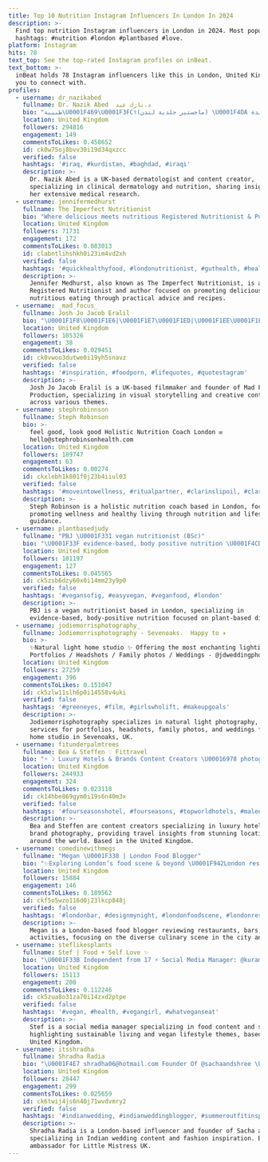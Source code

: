 ```yaml
---
title: Top 10 Nutrition Instagram Influencers In London In 2024
description: >-
  Find top nutrition Instagram influencers in London in 2024. Most popular
  hashtags: #nutrition #london #plantbased #love.
platform: Instagram
hits: 78
text_top: See the top-rated Instagram profiles on inBeat.
text_bottom: >-
  inBeat holds 78 Instagram influencers like this in London, United Kingdom for
  you to connect with.
profiles:
  - username: dr_nazikabed
    fullname: Dr. Nazik Abed  د.نازك عبد
    bio: "طبيبة\U0001F469\U0001F3FC‍⚕️(ماجستير جلدية لندن) \U0001F4DAصانعة محتوى بعد دراسة بحوث طبية عديدة ‏MSc Clinical Dermatology(London) ‏MSc Nutrition (London)"
    location: United Kingdom
    followers: 294816
    engagement: 149
    commentsToLikes: 0.458652
    id: ck0w75oj8bvv30i19d34qxzcc
    verified: false
    hashtags: '#iraq, #kurdistan, #baghdad, #iraqi'
    description: >-
      Dr. Nazik Abed is a UK-based dermatologist and content creator,
      specializing in clinical dermatology and nutrition, sharing insights from
      her extensive medical research.
  - username: jennifermedhurst
    fullname: The Imperfect Nutritionist
    bio: "Where delicious meets nutritious Registered Nutritionist & Published Author Shop my book ‘7 Principles of Healthy Eating’\U0001F447\U0001F3FC"
    location: United Kingdom
    followers: 71731
    engagement: 172
    commentsToLikes: 0.083013
    id: clabntlihshkh0i23im4vd2xh
    verified: false
    hashtags: '#quickhealthyfood, #londonutritionist, #guthealth, #healthyeating'
    description: >-
      Jennifer Medhurst, also known as The Imperfect Nutritionist, is a
      Registered Nutritionist and author focused on promoting delicious,
      nutritious eating through practical advice and recipes.
  - username: _mad_focus_
    fullname: Josh Jo Jacob Eralil
    bio: "\U0001F1F8\U0001F1E6|\U0001F1E7\U0001F1ED|\U0001F1EE\U0001F1F3|\U0001F1F6\U0001F1E6|\U0001F1EC\U0001F1E7|\U0001F3F4\U000E0067\U000E0062\U000E0065\U000E006E\U000E0067\U000E007F|\U0001F3F4\U000E0067\U000E0062\U000E0077\U000E006C\U000E0073\U000E007F|\U0001F3F4\U000E0067\U000E0062\U000E0073\U000E0063\U000E0074\U000E007F|\U0001F1EA\U0001F1FA|\U0001F1E9\U0001F1EA|\U0001F1E6\U0001F1F9|\U0001F1EB\U0001F1F7\U0001F51C Filmmaker \U0001F3A5\U0001F4F8 \U0001F4CClondon | UK Founder:- @madfocus_production"
    location: United Kingdom
    followers: 105326
    engagement: 38
    commentsToLikes: 0.029451
    id: ck0vwoo3dutwe0i19yh5snavz
    verified: false
    hashtags: '#inspiration, #foodporn, #lifequotes, #quotestagram'
    description: >-
      Josh Jo Jacob Eralil is a UK-based filmmaker and founder of Mad Focus
      Production, specializing in visual storytelling and creative content
      across various themes.
  - username: stephrobinnson
    fullname: Steph Robinson
    bio: >-
      feel good, look good Holistic Nutrition Coach London ✉️
      hello@stephrobinsonhealth.com
    location: United Kingdom
    followers: 189747
    engagement: 63
    commentsToLikes: 0.00274
    id: ckxlebh1k801f0j23b4iiul03
    verified: false
    hashtags: '#moveintowellness, #ritualpartner, #clarinslipoil, #clarinspartner'
    description: >-
      Steph Robinson is a holistic nutrition coach based in London, focusing on
      promoting wellness and healthy living through nutrition and lifestyle
      guidance.
  - username: plantbasedjudy
    fullname: "PBJ \U0001F331 vegan nutritionist (BSc)"
    bio: "\U0001F33F evidence-based, body positive nutrition \U0001F4CD london \U0001F48C plantbasedjudy@gmail.com \U0001F3F3️‍\U0001F308 she/her"
    location: United Kingdom
    followers: 101197
    engagement: 127
    commentsToLikes: 0.045565
    id: ck5zsb6dzy60x0i14mm23y9p0
    verified: false
    hashtags: '#vegansofig, #easyvegan, #veganfood, #london'
    description: >-
      PBJ is a vegan nutritionist based in London, specializing in
      evidence-based, body-positive nutrition focused on plant-based diets.
  - username: jodiemorrisphotography_
    fullname: Jodiemorrisphotography - Sevenoaks.  Happy to ✈️
    bio: >-
      ✨Natural light home studio ✨ Offering the most enchanting lighting for
      Portfolios / Headshots / Family photos / Weddings - @jdweddingphotography_
    location: United Kingdom
    followers: 27259
    engagement: 396
    commentsToLikes: 0.151047
    id: ck5zlw11slh6p0i14558v4uki
    verified: false
    hashtags: '#greeneyes, #film, #girlswholift, #makeupgoals'
    description: >-
      Jodiemorrisphotography specializes in natural light photography, offering
      services for portfolios, headshots, family photos, and weddings from a
      home studio in Sevenoaks, UK.
  - username: fitunderpalmtrees
    fullname: Bea & Steffen ♡ Fittravel
    bio: "☼ ☽ Luxury Hotels & Brands Content Creators \U00016978 photographers • content creator ✈︎ next: \U0001F4AD @hotel @officialbodylab24"
    location: United Kingdom
    followers: 244933
    engagement: 324
    commentsToLikes: 0.023118
    id: ck14hbe869gym0i19s6n40m3x
    verified: false
    hashtags: '#fourseasonshotel, #fourseasons, #topworldhotels, #maledives'
    description: >-
      Bea and Steffen are content creators specializing in luxury hotel and
      brand photography, providing travel insights from stunning locations
      around the world. Based in the United Kingdom.
  - username: comedinewithmegs
    fullname: "Megan \U0001F338 | London Food Blogger"
    bio: "✨Exploring London’s food scene & beyond \U0001F942London restaurant, bar & activity reviews \U0001F48C comedinewithmegs@gmail.com ⬇️ FOLLOW for the best London eats!"
    location: United Kingdom
    followers: 15884
    engagement: 146
    commentsToLikes: 0.189562
    id: ckf5o5wzo116d0j23lkcp848j
    verified: false
    hashtags: '#londonbar, #designmynight, #londonfoodscene, #londonrestaurants'
    description: >-
      Megan is a London-based food blogger reviewing restaurants, bars, and
      activities, focusing on the diverse culinary scene in the city and beyond.
  - username: steflikesplants
    fullname: Stef | Food + Self Love ✨
    bio: "\U0001F33B Independent from 17 ⚡️ Social Media Manager: @kuramiuk ✨ Social Media Assistant @glowbarldn + @shopsasstainable \U0001F308 Founder: @kaleidoscopedotco \U0001F4CDLDN"
    location: United Kingdom
    followers: 15113
    engagement: 200
    commentsToLikes: 0.112246
    id: ck5zua8o31za70i14zxd2ptpe
    verified: false
    hashtags: '#vegan, #health, #vegangirl, #whatveganseat'
    description: >-
      Stef is a social media manager specializing in food content and self-love,
      highlighting sustainable living and vegan lifestyle themes, based in the
      United Kingdom.
  - username: itsshradha
    fullname: Shradha Radia
    bio: "\U0001F4E7 shradha06@hotmail.com Founder Of @sachaandshree \U0001F4CDLondon Links are on my highlights ⬇️ @littlemistressuk Brand Ambassador"
    location: United Kingdom
    followers: 28447
    engagement: 299
    commentsToLikes: 0.025659
    id: ck6twij4js6n40j71wvdvmry2
    verified: false
    hashtags: '#indianwedding, #indianweddingblogger, #summeroutfitinspo, #summerdress'
    description: >-
      Shradha Radia is a London-based influencer and founder of Sacha and Shree,
      specializing in Indian wedding content and fashion inspiration. Brand
      ambassador for Little Mistress UK.
---
```


